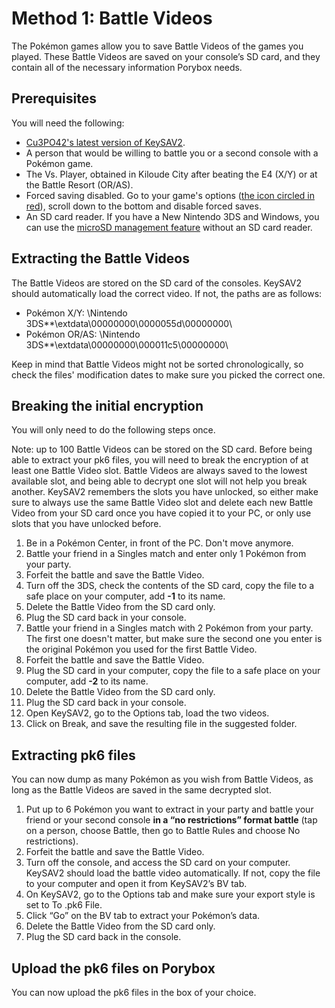 # Method 1: Battle Videos

The Pokémon games allow you to save Battle Videos of the games you played. These Battle Videos are saved on your console’s SD card, and they contain all of the necessary information Porybox needs.

## Prerequisites

You will need the following:

*   [Cu3PO42's latest version of KeySAV2](https://github.com/Cu3PO42/KeySAV2/releases).
*   A person that would be willing to battle you or a second console with a Pokémon game.
*   The Vs. Player, obtained in Kiloude City after beating the E4 (X/Y) or at the Battle Resort (OR/AS).
*   Forced saving disabled. Go to your game's options ([the icon circled in red](http://i.imgur.com/ximd9wu.png)), scroll down to the bottom and disable forced saves.
*   An SD card reader. If you have a New Nintendo 3DS and Windows, you can use the [microSD management feature](http://www.nintendo.com.au/new-nintendo-3ds/support/microsd-management/) without an SD card reader.

## Extracting the Battle Videos

The Battle Videos are stored on the SD card of the consoles. KeySAV2 should automatically load the correct video. If not, the paths are as follows:

*   Pokémon X/Y: \Nintendo 3DS\*\*\extdata\00000000\0000055d\00000000\
*   Pokémon OR/AS: \Nintendo 3DS\*\*\extdata\00000000\000011c5\00000000\

Keep in mind that Battle Videos might not be sorted chronologically, so check the files' modification dates to make sure you picked the correct one.

## Breaking the initial encryption

You will only need to do the following steps once.  

Note: up to 100 Battle Videos can be stored on the SD card. Before being able to extract your pk6 files, you will need to break the encryption of at least one Battle Video slot. Battle Videos are always saved to the lowest available slot, and being able to decrypt one slot will not help you break another. KeySAV2 remembers the slots you have unlocked, so either make sure to always use the same Battle Video slot and delete each new Battle Video from your SD card once you have copied it to your PC, or only use slots that you have unlocked before.

1.  Be in a Pokémon Center, in front of the PC. Don't move anymore.
2.  Battle your friend in a Singles match and enter only 1 Pokémon from your party.
3.  Forfeit the battle and save the Battle Video.
4.  Turn off the 3DS, check the contents of the SD card, copy the file to a safe place on your computer, add **-1** to its name.
5.  Delete the Battle Video from the SD card only.
6.  Plug the SD card back in your console.
7.  Battle your friend in a Singles match with 2 Pokémon from your party. The first one doesn't matter, but make sure the second one you enter is the original Pokémon you used for the first Battle Video.
8.  Forfeit the battle and save the Battle Video.
9.  Plug the SD card in your computer, copy the file to a safe place on your computer, add **-2** to its name.
10.  Delete the Battle Video from the SD card only.
11.  Plug the SD card back in your console.
12.  Open KeySAV2, go to the Options tab, load the two videos.
13.  Click on Break, and save the resulting file in the suggested folder.

## Extracting pk6 files

You can now dump as many Pokémon as you wish from Battle Videos, as long as the Battle Videos are saved in the same decrypted slot.

1.  Put up to 6 Pokémon you want to extract in your party and battle your friend or your second console **in a “no restrictions” format battle** (tap on a person, choose Battle, then go to Battle Rules and choose No restrictions).
2.  Forfeit the battle and save the Battle Video.
3.  Turn off the console, and access the SD card on your computer. KeySAV2 should load the battle video automatically. If not, copy the file to your computer and open it from KeySAV2’s BV tab.
4.  On KeySAV2, go to the Options tab and make sure your export style is set to To .pk6 File.
5.  Click “Go” on the BV tab to extract your Pokémon’s data.
6.  Delete the Battle Video from the SD card only.
7.  Plug the SD card back in the console.

## Upload the pk6 files on Porybox

You can now upload the pk6 files in the box of your choice.
